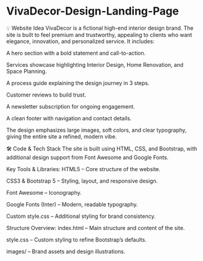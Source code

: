 # VivaDecor-Design-Landing-Page
💡 Website Idea
VivaDecor is a fictional high-end interior design brand. The site is built to feel premium and trustworthy, appealing to clients who want elegance, innovation, and personalized service.
It includes:

A hero section with a bold statement and call-to-action.

Services showcase highlighting Interior Design, Home Renovation, and Space Planning.

A process guide explaining the design journey in 3 steps.

Customer reviews to build trust.

A newsletter subscription for ongoing engagement.

A clean footer with navigation and contact details.

The design emphasizes large images, soft colors, and clear typography, giving the entire site a refined, modern vibe.

🛠 Code & Tech Stack
The site is built using HTML, CSS, and Bootstrap, with additional design support from Font Awesome and Google Fonts.

Key Tools & Libraries:
HTML5 – Core structure of the website.

CSS3 & Bootstrap 5 – Styling, layout, and responsive design.

Font Awesome – Iconography.

Google Fonts (Inter) – Modern, readable typography.

Custom style.css – Additional styling for brand consistency.

Structure Overview:
index.html – Main structure and content of the site.

style.css – Custom styling to refine Bootstrap’s defaults.

images/ – Brand assets and design illustrations.
